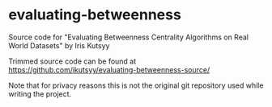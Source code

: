 # evaluating-betweenness
Source code for "Evaluating Betweenness Centrality Algorithms on Real World Datasets" by Iris Kutsyy

Trimmed source code can be found at https://github.com/ikutsyy/evaluating-betweenness-source/

Note that for privacy reasons this is not the original git repository used while writing the project.
